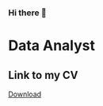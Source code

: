 ### Hi there 👋

<!--
**MateusAMSantos/MateusAMSantos** is a ✨ _special_ ✨ repository because its `README.md` (this file) appears on your GitHub profile.

Here are some ideas to get you started:

- 🔭 I’m currently working on ...
- 🌱 I’m currently learning ...
- 👯 I’m looking to collaborate on ...
- 🤔 I’m looking for help with ...
- 💬 Ask me about ...
- 📫 How to reach me: ...
- 😄 Pronouns: ...
- ⚡ Fun fact: ...
-->


# Data Analyst

## Link to my CV
<a href="https://octodex.github.com/MateusAMSantos/MateusAMSantos/CV_data_Mateus_Santos.pdf" title="Download" download>Download</a>

